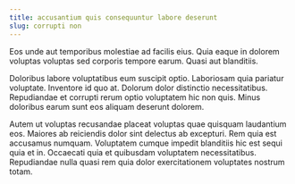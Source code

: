 ```yaml
---
title: accusantium quis consequuntur labore deserunt
slug: corrupti non
---
```


Eos unde aut temporibus molestiae ad facilis eius. Quia eaque in dolorem voluptas voluptas sed corporis tempore earum. Quasi aut blanditiis.

Doloribus labore voluptatibus eum suscipit optio. Laboriosam quia pariatur voluptate. Inventore id quo at. Dolorum dolor distinctio necessitatibus. Repudiandae et corrupti rerum optio voluptatem hic non quis. Minus doloribus earum sunt eos aliquam deserunt dolorem.

Autem ut voluptas recusandae placeat voluptas quae quisquam laudantium eos. Maiores ab reiciendis dolor sint delectus ab excepturi. Rem quia est accusamus numquam. Voluptatem cumque impedit blanditiis hic est sequi quia et in. Occaecati quia et quibusdam voluptatem necessitatibus. Repudiandae nulla quasi rem quia dolor exercitationem voluptates nostrum totam.
